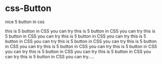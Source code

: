 # css-Button
nice 5 button in css

this is 5 button in CSS you can try
this is 5 button in CSS you can try
this is 5 button in CSS you can try
this is 5 button in CSS you can try
this is 5 button in CSS you can try
this is 5 button in CSS you can try
this is 5 button in CSS you can try
this is 5 button in CSS you can try
this is 5 button in CSS you can try this is 5 button in CSS you can try this is 5 button in CSS you can try this is 5 button in CSS you can try.....
